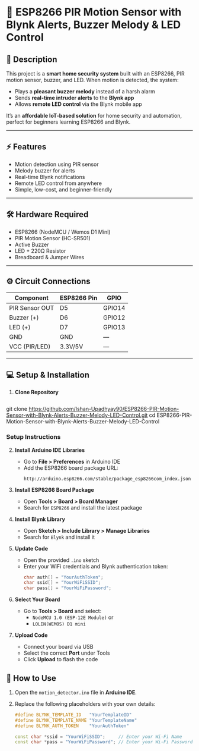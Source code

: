# 🔔 ESP8266 PIR Motion Sensor with Blynk Alerts, Buzzer Melody & LED Control  

## 📝 Description  
This project is a **smart home security system** built with an ESP8266, PIR motion sensor, buzzer, and LED. When motion is detected, the system:  
- Plays a **pleasant buzzer melody** instead of a harsh alarm  
- Sends **real-time intruder alerts** to the **Blynk app**  
- Allows **remote LED control** via the Blynk mobile app  

It’s an **affordable IoT-based solution** for home security and automation, perfect for beginners learning ESP8266 and Blynk.  

---

## ⚡ Features  
- Motion detection using PIR sensor  
- Melody buzzer for alerts  
- Real-time Blynk notifications  
- Remote LED control from anywhere  
- Simple, low-cost, and beginner-friendly  

---

## 🛠 Hardware Required  
- ESP8266 (NodeMCU / Wemos D1 Mini)  
- PIR Motion Sensor (HC-SR501)  
- Active Buzzer  
- LED + 220Ω Resistor  
- Breadboard & Jumper Wires  

---

## ⚙️ Circuit Connections  

| Component       | ESP8266 Pin | GPIO   |  
|-----------------|-------------|--------|  
| PIR Sensor OUT  | D5          | GPIO14 |  
| Buzzer (+)      | D6          | GPIO12 |  
| LED (+)         | D7          | GPIO13 |  
| GND             | GND         | —      |  
| VCC (PIR/LED)   | 3.3V/5V     | —      |  

---

## 💻 Setup & Installation  

1. **Clone Repository**  
   ```bash
  git clone https://github.com/Ishan-Upadhyay90/ESP8266-PIR-Motion-Sensor-with-Blynk-Alerts-Buzzer-Melody-LED-Control.git
  cd ESP8266-PIR-Motion-Sensor-with-Blynk-Alerts-Buzzer-Melody-LED-Control
### Setup Instructions

2. **Install Arduino IDE Libraries**
   - Go to **File > Preferences** in Arduino IDE
   - Add the ESP8266 board package URL:
     ```
     http://arduino.esp8266.com/stable/package_esp8266com_index.json
     ```

3. **Install ESP8266 Board Package**
   - Open **Tools > Board > Board Manager**
   - Search for `ESP8266` and install the latest package

4. **Install Blynk Library**
   - Open **Sketch > Include Library > Manage Libraries**
   - Search for `Blynk` and install it

5. **Update Code**
   - Open the provided `.ino` sketch
   - Enter your WiFi credentials and Blynk authentication token:
     ```cpp
     char auth[] = "YourAuthToken";
     char ssid[] = "YourWiFiSSID";
     char pass[] = "YourWiFiPassword";
     ```

6. **Select Your Board**
   - Go to **Tools > Board** and select:
     - `NodeMCU 1.0 (ESP-12E Module)` or  
     - `LOLIN(WEMOS) D1 mini`

7. **Upload Code**
   - Connect your board via USB
   - Select the correct **Port** under Tools
   - Click **Upload** to flash the code

## 🚀 How to Use

1. Open the `motion_detector.ino` file in **Arduino IDE**.

2. Replace the following placeholders with your own details:
   ```cpp
   #define BLYNK_TEMPLATE_ID   "YourTemplateID"
   #define BLYNK_TEMPLATE_NAME "YourTemplateName"
   #define BLYNK_AUTH_TOKEN    "YourAuthToken"

   const char *ssid = "YourWiFiSSID";     // Enter your Wi-Fi Name
   const char *pass = "YourWiFiPassword"; // Enter your Wi-Fi Password
